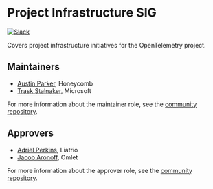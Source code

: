 # Project Infrastructure SIG

[![Slack](https://img.shields.io/badge/slack-@cncf/otel--sig--project--infra-blue.svg?logo=slack)](https://cloud-native.slack.com/archives/C07BPU981PV)

Covers project infrastructure initiatives for the OpenTelemetry project.

## Maintainers

* [Austin Parker](https://github.com/austinlparker), Honeycomb
* [Trask Stalnaker](https://github.com/trask), Microsoft

For more information about the maintainer role, see the [community repository](https://github.com/open-telemetry/community/blob/main/guides/contributor/membership.md#maintainer).

## Approvers

* [Adriel Perkins](https://github.com/austinlparker), Liatrio
* [Jacob Aronoff](https://github.com/jaronoff97), Omlet

For more information about the approver role, see the [community repository](https://github.com/open-telemetry/community/blob/main/guides/contributor/membership.md#approver).
